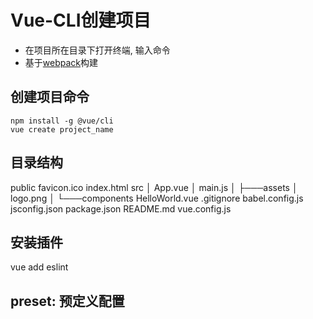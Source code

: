 # Vue-CLI创建项目

- 在项目所在目录下打开终端, 输入命令
- 基于[webpack](Webpack.md)构建

## 创建项目命令

```shell
npm install -g @vue/cli
vue create project_name
```

## 目录结构

public
    favicon.ico
    index.html
src
│   App.vue
│   main.js
│
├───assets
│       logo.png
│
└───components
        HelloWorld.vue
.gitignore
babel.config.js
jsconfig.json
package.json
README.md
vue.config.js

## 安装插件

vue add eslint

## preset: 预定义配置
